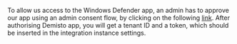 To allow us access to the Windows Defender app, an admin has to approve our app using an admin consent flow, by clicking on the following [link](https://login.microsoftonline.com/common/adminconsent?client_id=d53b5622-9b55-4399-88a6-187449269f91&redirect_uri=https://demistobot.demisto.com/msg-mail).
After authorising Demisto app, you will get a tenant ID and a token, which should be inserted in the integration instance settings.